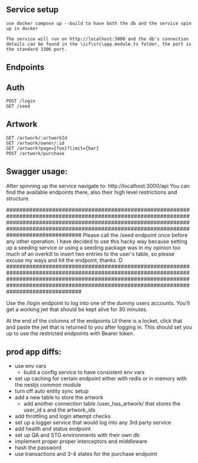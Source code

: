 ## Service setup

    use docker compose up --build to have both the db and the service spin up in docker

    The service will run on http://localhost:3000 and the db's connection details can be found in the \icf\src\app.module.ts folder, the port is the standard 3306 port.

## Endpoints

## Auth

    POST /login
    GET /seed

## Artwork

    GET /artwork/:artworkId
    GET /artwork/owner/:id
    GET /artwork?page={foo}?limit={bar}
    POST /artwork/purchase

## Swagger usage:

After spinning up the service navigate to: http://localhost:3000/api
You can find the available endpoints there, also their high level restrictions and structure.

#######################################################################################################################################################################################################################################################
Please call the /seed endpoint once before any other operation.
I have decided to use this hacky way because setting up a seeding service or using a seeding package was in my opinion too much of an overkill to insert two entries to the user's table, so please excuse my ways and hit the endpoint, thanks :D
#######################################################################################################################################################################################################################################################

Use the /login endpoint to log into one of the dummy users accounts.
You'll get a working jwt that should be kept alive for 30 minutes.

At the end of the columns of the endpoints UI there is a locket, click that and paste the jwt that is returned to you after logging in.
This should set you up to use the restricted endpoints with Bearer token.

## prod app diffs:

- use env vars
  - build a config service to have consistent env vars
- set up caching for certain endpoint either with redis or in memory with the nestjs common module
- turn off auto entity sync setup
- add a new table to store the artwork
  - add another connection table /user_has_artwork/ that stores the user_id s and the artwork_ids
- add throttling and login attempt checks
- set up a logger service that would log into any 3rd party service
- add health and status endpoint
- set up QA and STG environments with their own db
- implement proper proper interceptors and middleware
- hash the password
- use transactions and 3-4 states for the purchase endpoint
